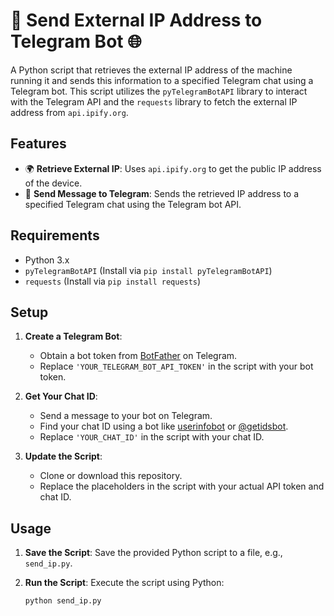 # 📡 Send External IP Address to Telegram Bot 🌐

A Python script that retrieves the external IP address of the machine running it and sends this information to a specified Telegram chat using a Telegram bot. This script utilizes the `pyTelegramBotAPI` library to interact with the Telegram API and the `requests` library to fetch the external IP address from `api.ipify.org`.

## Features

- 🌍 **Retrieve External IP**: Uses `api.ipify.org` to get the public IP address of the device.
- 📩 **Send Message to Telegram**: Sends the retrieved IP address to a specified Telegram chat using the Telegram bot API.

## Requirements

- Python 3.x
- `pyTelegramBotAPI` (Install via `pip install pyTelegramBotAPI`)
- `requests` (Install via `pip install requests`)

## Setup

1. **Create a Telegram Bot**:
   - Obtain a bot token from [BotFather](https://t.me/botfather) on Telegram.
   - Replace `'YOUR_TELEGRAM_BOT_API_TOKEN'` in the script with your bot token.

2. **Get Your Chat ID**:
   - Send a message to your bot on Telegram.
   - Find your chat ID using a bot like [userinfobot](https://t.me/userinfobot) or [@getidsbot](https://t.me/getidsbot).
   - Replace `'YOUR_CHAT_ID'` in the script with your chat ID.

3. **Update the Script**:
   - Clone or download this repository.
   - Replace the placeholders in the script with your actual API token and chat ID.

## Usage

1. **Save the Script**:
   Save the provided Python script to a file, e.g., `send_ip.py`.

2. **Run the Script**:
   Execute the script using Python:

   ```bash
   python send_ip.py
